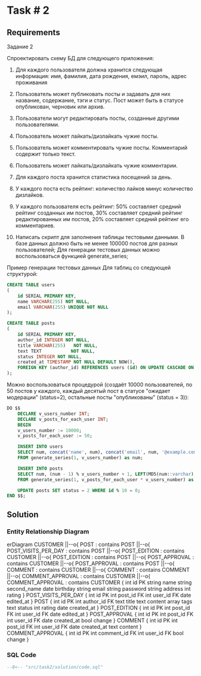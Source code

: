# Task # 2
## Requirements
Задание 2

Спроектировать схему БД для следующего приложения:

1. Для каждого пользователя должна хранится следующая информация: имя, фамилия, дата рождения, емэил, пароль, адрес проживания

2. Пользователь может публиковать посты и задавать для них название, содержание, тэги и статус. Пост может быть в статусе опубликован, черновик или архив.
3. Пользователи могут редактировать посты, созданные другими пользователями.
4. Пользователь может лайкать/дизлайкать чужие посты.
5. Пользователь может комментировать чужие посты. Комментарий содержит только текст.
6. Пользователь может лайкать/дизлайкать чужие комментарии.
7. Для каждого поста хранится статистика посещений за день.
8. У каждого поста есть рейтинг: количество лайков минус количество дизлайков.
9. У каждого пользователя есть рейтинг: 50% составляет средний рейтинг созданных им постов, 30% составляет средний рейтинг редактированных им постов, 20% составляет средний рейтинг его комментариев.
10. Написать скрипт для заполнения таблицы тестовыми данными. В базе данных должно быть не менее 100000 постов для разных пользователей; Для генерации тестовых данных можно воспользоваться функцией generate_series;

Пример генерации тестовых данных
Для таблиц со следующей структурой:

```sql
CREATE TABLE users
(
    id SERIAL PRIMARY KEY,
    name VARCHAR(255) NOT NULL,
    email VARCHAR(255) UNIQUE NOT NULL
);

CREATE TABLE posts
(
    id SERIAL PRIMARY KEY,
    author_id INTEGER NOT NULL,
    title VARCHAR(255)   NOT NULL,
    text TEXT           NOT NULL,
    status INTEGER NOT NULL,
    created_at TIMESTAMP NOT NULL DEFAULT NOW(),
    FOREIGN KEY (author_id) REFERENCES users (id) ON UPDATE CASCADE ON DELETE RESTRICT
);
```


Можно воспользоваться процедурой (создаёт 10000 пользователей, по 50 постов у каждого, каждый десятый пост в статусе "ожидает модерации" (status=2), остальные посты "опубликованы" (status = 3)):

```sql
DO $$
    DECLARE v_users_number INT;
    DECLARE v_posts_for_each_user INT;
    BEGIN
    v_users_number := 10000;
    v_posts_for_each_user := 50;

    INSERT INTO users 
    SELECT num, concat('name', num), concat('email', num, '@example.com')
    FROM generate_series(1, v_users_number) as num;

    INSERT INTO posts
    SELECT num, (num - 1) % v_users_number + 1, LEFT(MD5(num::varchar), 10), MD5(num::varchar), 3, NOW()
    FROM generate_series(1, v_posts_for_each_user * v_users_number) as num;

    UPDATE posts SET status = 2 WHERE id % 10 = 0;
END $$;
```

## Solution

### Entity Relationship Diagram

<!DOCTYPE html>
<html lang="en">
<head>
  <meta charset="utf-8">
</head>
<body>
  <div class="mermaid">
erDiagram
    CUSTOMER ||--o{ POST : contains
    POST ||--o{ POST_VISITS_PER_DAY : contains
    POST ||--o{ POST_EDITION : contains
    CUSTOMER ||--o{ POST_EDITION : contains
    POST ||--o{ POST_APPROVAL : contains
    CUSTOMER ||--o{ POST_APPROVAL : contains
    POST ||--o{ COMMENT : contains
    CUSTOMER ||--o{ COMMENT : contains
    COMMENT ||--o{ COMMENT_APPROVAL : contains
    CUSTOMER ||--o{ COMMENT_APPROVAL : contains
    CUSTOMER {
        int id PK
        string name
        string second_name
        date birthday
        string email
        string password
        string address
        int rating
    }
    POST_VISITS_PER_DAY {
        int id PK
        int post_id FK
        int user_id FK
        date edited_at
    }
    POST {
        int id PK
        int author_id FK
        text title
        text content
        array tags
        text status
        int rating
        date created_at
    }
    POST_EDITION {
        int id PK
        int post_id FK
        int user_id FK
        date edited_at
    }
    POST_APPROVAL {
        int id PK
        int post_id FK
        int user_id FK
        date created_at
        bool change
    }
    COMMENT {
        int id PK
        int post_id FK
        int user_id FK
        date created_at
        text content
    }
    COMMENT_APPROVAL {
        int id PK
        int comment_id FK
        int user_id FK
        bool change
    }


  </div>
 <script src="../shared/mermaid.min.js"></script>
 <script>mermaid.initialize({startOnLoad:true});
</script>
</body>
</html>

### SQL Code

```sql
--8<-- "src/task2/solution/code.sql"
```
